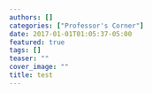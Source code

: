```yaml
---
authors: []
categories: ["Professor's Corner"]
date: 2017-01-01T01:05:37-05:00
featured: true
tags: []
teaser: ""
cover_image: ""
title: test
---
```

